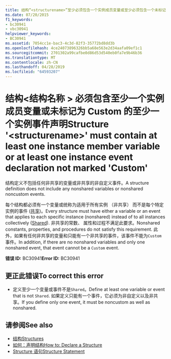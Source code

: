 ```yaml
---
title: 结构“<structurename>”至少必须包含一个实例成员变量或至少必须包含一个未标记为“Custom”的实例事件声明
ms.date: 07/20/2015
f1_keywords:
- bc30941
- vbc30941
helpviewer_keywords:
- BC30941
ms.assetid: 7054cc1e-bac3-4c3d-82f3-35772bd8dd3b
ms.openlocfilehash: 4ce24073896326bb5a68e563e2d34aafa09ef1c1
ms.sourcegitcommit: 2701302a99cafbe0d86d53d540eb0fa7e9b46b36
ms.translationtype: MT
ms.contentlocale: zh-CN
ms.lasthandoff: 04/28/2019
ms.locfileid: "64593207"
---
```

# <a name="structure-structurename-must-contain-at-least-one-instance-member-variable-or-at-least-one-instance-event-declaration-not-marked-custom"></a><span data-ttu-id="7c550-102">结构\<结构名称 > 必须包含至少一个实例成员变量或未标记为 Custom 的至少一个实例事件声明</span><span class="sxs-lookup"><span data-stu-id="7c550-102">Structure '\<structurename>' must contain at least one instance member variable or at least one instance event declaration not marked 'Custom'</span></span>
<span data-ttu-id="7c550-103">结构定义不包括任何非共享的变量或非共享的非自定义事件。</span><span class="sxs-lookup"><span data-stu-id="7c550-103">A structure definition does not include any nonshared variables or nonshared noncustom events.</span></span>  
  
 <span data-ttu-id="7c550-104">每个结构都必须有一个变量或统称为适用于所有实例 （非共享） 而不是每个特定实例的事件 ([共享](../../../visual-basic/language-reference/modifiers/shared.md))。</span><span class="sxs-lookup"><span data-stu-id="7c550-104">Every structure must have either a variable or an event that applies to each specific instance (nonshared) instead of to all instances collectively ([Shared](../../../visual-basic/language-reference/modifiers/shared.md)).</span></span> <span data-ttu-id="7c550-105">非共享的常数、 属性和过程不满足此要求。</span><span class="sxs-lookup"><span data-stu-id="7c550-105">Nonshared constants, properties, and procedures do not satisfy this requirement.</span></span> <span data-ttu-id="7c550-106">此外，如果有任何非共享的变量和只能有一个非共享的事件，该事件不能为`Custom`事件。</span><span class="sxs-lookup"><span data-stu-id="7c550-106">In addition, if there are no nonshared variables and only one nonshared event, that event cannot be a `Custom` event.</span></span>  
  
 <span data-ttu-id="7c550-107">**错误 ID:** BC30941</span><span class="sxs-lookup"><span data-stu-id="7c550-107">**Error ID:** BC30941</span></span>  
  
## <a name="to-correct-this-error"></a><span data-ttu-id="7c550-108">更正此错误</span><span class="sxs-lookup"><span data-stu-id="7c550-108">To correct this error</span></span>  
  
- <span data-ttu-id="7c550-109">定义至少一个变量或事件不是`Shared`。</span><span class="sxs-lookup"><span data-stu-id="7c550-109">Define at least one variable or event that is not `Shared`.</span></span> <span data-ttu-id="7c550-110">如果定义只能有一个事件，它必须为非自定义以及非共享。</span><span class="sxs-lookup"><span data-stu-id="7c550-110">If you define only one event, it must be noncustom as well as nonshared.</span></span>  
  
## <a name="see-also"></a><span data-ttu-id="7c550-111">请参阅</span><span class="sxs-lookup"><span data-stu-id="7c550-111">See also</span></span>

- [<span data-ttu-id="7c550-112">结构</span><span class="sxs-lookup"><span data-stu-id="7c550-112">Structures</span></span>](../../../visual-basic/programming-guide/language-features/data-types/structures.md)
- [<span data-ttu-id="7c550-113">如何：声明结构</span><span class="sxs-lookup"><span data-stu-id="7c550-113">How to: Declare a Structure</span></span>](../../../visual-basic/programming-guide/language-features/data-types/how-to-declare-a-structure.md)
- [<span data-ttu-id="7c550-114">Structure 语句</span><span class="sxs-lookup"><span data-stu-id="7c550-114">Structure Statement</span></span>](../../../visual-basic/language-reference/statements/structure-statement.md)
